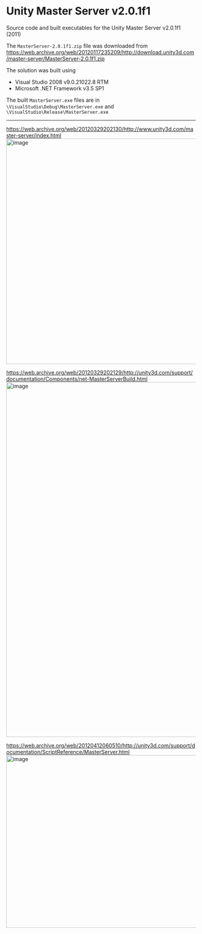 # Unity Master Server v2.0.1f1
Source code and built executables for the Unity Master Server v2.0.1f1 (2011)

The `MasterServer-2.0.1f1.zip` file was downloaded from https://web.archive.org/web/20120117235209/http://download.unity3d.com/master-server/MasterServer-2.0.1f1.zip

The solution was built using
- Visual Studio 2008 v9.0.21022.8 RTM
- Microsoft .NET Framework v3.5 SP1

The built `MasterServer.exe` files are in `\VisualStudio\Debug\MasterServer.exe` and `\VisualStudio\Release\MasterServer.exe`

---

https://web.archive.org/web/20120329202130/http://www.unity3d.com/master-server/index.html
<img width="966" height="599" alt="image" src="https://github.com/user-attachments/assets/65914bc6-b418-4788-bbc4-185649b2425d" />


https://web.archive.org/web/20120329202129/http://unity3d.com/support/documentation/Components/net-MasterServerBuild.html
<img width="889" height="943" alt="image" src="https://github.com/user-attachments/assets/126b6525-199a-44a9-96ad-aadecf05d276" />


https://web.archive.org/web/20120412060510/http://unity3d.com/support/documentation/ScriptReference/MasterServer.html
<img width="708" height="459" alt="image" src="https://github.com/user-attachments/assets/8bc8fc92-ce61-45bb-9f57-4a2285897929" />

